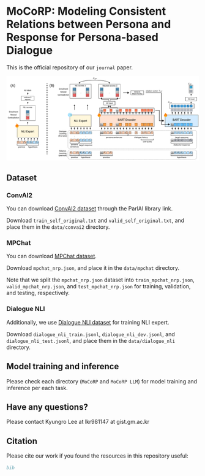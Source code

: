 # MoCoRP: Modeling Consistent Relations between Persona and Response for Persona-based Dialogue
This is the official repository of our `journal` paper.

![cover](assets/cover.png)

## Dataset
### ConvAI2
You can download [ConvAI2 dataset](https://parl.ai/projects/convai2/) through the ParlAI library link.

Download `train_self_original.txt` and `valid_self_original.txt`, and place them in the `data/convai2` directory.


### MPChat
You can download [MPChat dataset](https://github.com/ahnjaewoo/MPCHAT).

Download `mpchat_nrp.json`, and place it in the `data/mpchat` directory.

Note that we split the `mpchat_nrp.json` dataset into `train_mpchat_nrp.json`, `valid_mpchat_nrp.json`, and `test_mpchat_nrp.json` for training, validation, and testing, respectively.



### Dialogue NLI
Additionally, we use [Dialogue NLI dataset](https://wellecks.com/dialogue_nli/) for training NLI expert.

Download `dialogue_nli_train.jsonl`, `dialogue_nli_dev.jsonl`, and `dialogue_nli_test.jsonl`, and place them in the `data/dialogue_nli` directory.


## Model training and inference
Please check each directory (`MoCoRP` and `MoCoRP LLM`) for model training and inference per each task.


## Have any questions?
Please contact Kyungro Lee at lkr981147 at gist.gm.ac.kr


## Citation
Please cite our work if you found the resources in this repository useful:
```bib
bib
```
